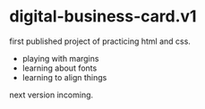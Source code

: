 # digital-business-card.v1

first published project of practicing html and css. 

- playing with margins
- learning about fonts
- learning to align things

next version incoming.


